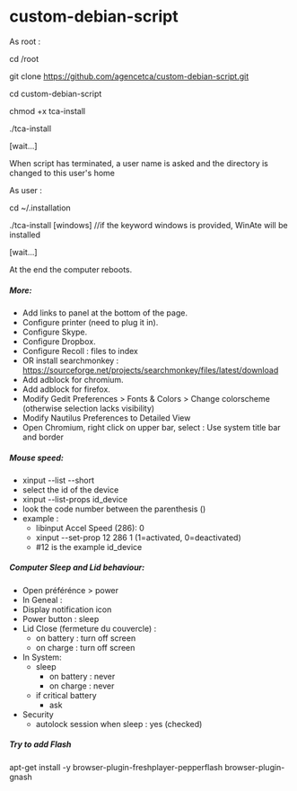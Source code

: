 # custom-debian-script

As root : 

cd /root

git clone https://github.com/agencetca/custom-debian-script.git

cd custom-debian-script

chmod +x tca-install

./tca-install

[wait...]

When script has terminated, a user name is asked and the directory is changed to this user's home

As user :

  cd ~/.installation
  
  ./tca-install [windows] //if the keyword windows is provided, WinAte will be installed
  
[wait...]

At the end the computer reboots.

##### More:
- Add links to panel at the bottom of the page.
- Configure printer (need to plug it in).
- Configure Skype.
- Configure Dropbox.
- Configure Recoll : files to index
- OR install searchmonkey : https://sourceforge.net/projects/searchmonkey/files/latest/download
- Add adblock for chromium.
- Add adblock for firefox.
- Modify Gedit Preferences > Fonts & Colors > Change colorscheme (otherwise selection lacks visibility)
- Modify Nautilus Preferences to Detailed View
- Open Chromium, right click on upper bar, select : Use system title bar and border

##### Mouse speed:
- xinput --list --short
- select the id of the device
- xinput --list-props id_device
- look the code number between the parenthesis ()
- example : 
  - libinput Accel Speed (286):	0
  - xinput --set-prop 12 286 1 (1=activated, 0=deactivated)
  - #12 is the example id_device
  
##### Computer Sleep and Lid behaviour:
- Open préférénce > power
- In Geneal :
- Display notification icon
- Power button : sleep
- Lid Close (fermeture du couvercle) : 
  - on battery : turn off screen
  - on charge : turn off screen
- In System:
  - sleep
    - on battery : never
    - on charge : never
  - if critical battery
    - ask
- Security
  - autolock session when sleep : yes (checked)
  
##### Try to add Flash
apt-get install -y browser-plugin-freshplayer-pepperflash browser-plugin-gnash
  
